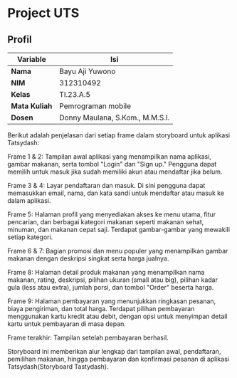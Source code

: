 # Project UTS

## Profil
| Variable | Isi |
| -------- | --- |
| **Nama** |Bayu Aji Yuwono|
| **NIM** | 312310492 |
| **Kelas** | TI.23.A.5 |
| **Mata Kuliah** | Pemrograman mobile |
| **Dosen** | Donny Maulana, S.Kom., M.M.S.I. |

Berikut adalah penjelasan dari setiap frame dalam storyboard untuk aplikasi Tatsydash:

Frame 1 & 2: Tampilan awal aplikasi yang menampilkan nama aplikasi, gambar makanan, serta tombol "Login" dan "Sign up." Pengguna dapat memilih untuk masuk jika sudah memiliki akun atau mendaftar jika belum.

Frame 3 & 4: Layar pendaftaran dan masuk. Di sini pengguna dapat memasukkan email, nama, dan kata sandi untuk mendaftar atau masuk ke dalam aplikasi.

Frame 5: Halaman profil yang menyediakan akses ke menu utama, fitur pencarian, dan berbagai kategori makanan seperti makanan sehat, minuman, dan makanan cepat saji. Terdapat gambar-gambar yang mewakili setiap kategori.

Frame 6 & 7: Bagian promosi dan menu populer yang menampilkan gambar makanan dengan deskripsi singkat serta harga jualnya.

Frame 8: Halaman detail produk makanan yang menampilkan nama makanan, rating, deskripsi, pilihan ukuran (small atau big), pilihan kadar gula (less atau extra), jumlah porsi, dan tombol "Order" beserta harga.

Frame 9: Halaman pembayaran yang menunjukkan ringkasan pesanan, biaya pengiriman, dan total harga. Terdapat pilihan pembayaran menggunakan kartu kredit atau debit, dengan opsi untuk menyimpan detail kartu untuk pembayaran di masa depan.

Frame terakhir: Tampilan setelah pembayaran berhasil.

Storyboard ini memberikan alur lengkap dari tampilan awal, pendaftaran, pemilihan makanan, hingga pembayaran dan konfirmasi pesanan di aplikasi Tatsydash​(Storyboard Tastydash).
